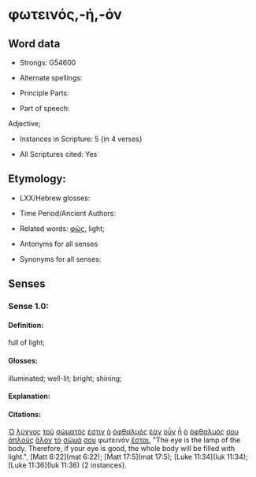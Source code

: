 # φωτεινός,-ή,-όν

<!-- Status: S2=NeedsFinalCheck -->
<!-- Lexica used for edits: BDAG, FFM, LN, A-S -->

## Word data

* Strongs: G54600

* Alternate spellings:

* Principle Parts: 

* Part of speech: 

Adjective;

* Instances in Scripture: 5 {in 4 verses}

* All Scriptures cited: Yes

## Etymology: 

* LXX/Hebrew glosses: 

* Time Period/Ancient Authors: 

* Related words: [φῶς](../G54570/01.md), light;

* Antonyms for all senses

* Synonyms for all senses: 

## Senses 

### Sense 1.0:

#### Definition: 

full of light;

#### Glosses:

illuminated; well-lit; bright; shining;

#### Explanation:

#### Citations:

[Ὁ](../G35880/01.md) [λύχνος](../G30880/01.md) [τοῦ](../G35880/01.md) [σώματός](../G49830/01.md) [ἐστιν](../G99999/01.md) [ὁ](../G35880/01.md) [ὀφθαλμός](../G37880/01.md) [ἐὰν](../G14370/01.md) [οὖν](../G37670/01.md) [ᾖ](../G99999/01.md) [ὁ](../G35880/01.md) [ὀφθαλμός](../G37880/01.md) [σου](../G47710/01.md) [ἁπλοῦς](../G05730/01.md) [ὅλον](../G36500/01.md) [τὸ](../G35880/01.md) [σῶμά](../G49830/01.md) [σου](../G47710/01.md) φωτεινὸν [ἔσται](../G99999/01.md), "The eye is the lamp of the body. Therefore, if your eye is good, the whole body will be filled with light.", [Matt 6:22](mat 6:22); [Matt 17:5](mat 17:5); [Luke 11:34](luk 11:34); [Luke 11:36](luk 11:36) {2 instances}.  

